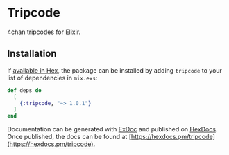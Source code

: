 # Tripcode

4chan tripcodes for Elixir.

## Installation

If [available in Hex](https://hex.pm/docs/publish), the package can be installed
by adding `tripcode` to your list of dependencies in `mix.exs`:

```elixir
def deps do
  [
    {:tripcode, "~> 1.0.1"}
  ]
end
```

Documentation can be generated with [ExDoc](https://github.com/elixir-lang/ex_doc)
and published on [HexDocs](https://hexdocs.pm). Once published, the docs can
be found at [https://hexdocs.pm/tripcode](https://hexdocs.pm/tripcode).

